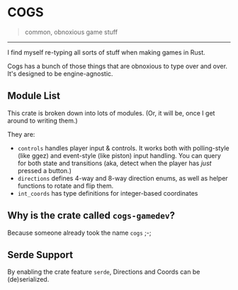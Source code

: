# COGS

> common, obnoxious game stuff

---

I find myself re-typing all sorts of stuff when making games in Rust.

Cogs has a bunch of those things that are obnoxious to type over and over. It's designed to be engine-agnostic.

## Module List

This crate is broken down into lots of modules. (Or, it will be, once I get around to writing them.)

They are:

- `controls` handles player input & controls. It works both with polling-style (like ggez) and event-style (like piston) input handling. You can query for both state and transitions (aka, detect when the player has *just* pressed a button.)
- `directions` defines 4-way and 8-way direction enums, as well as helper functions to rotate and flip them.
- `int_coords` has type definitions for integer-based coordinates

## Why is the crate called `cogs-gamedev`?

Because someone already took the name `cogs` ;-;

## Serde Support

By enabling the crate feature `serde`, Directions and Coords can be (de)serialized.
